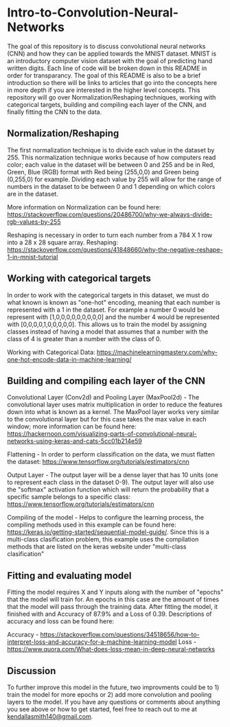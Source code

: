 # Intro-to-Convolution-Neural-Networks
The goal of this repository is to discuss convolutional neural networks (CNN) and how they can be applied towards the MNIST dataset. MNIST is an introductory computer vision dataset with the goal of predicting hand written digits. Each line of code will be broken down in this README in order for transparancy. The goal of this README is also to be a brief introduction so there will be links to articles that go into the concepts here in more depth if you are interested in the higher level concepts. This repository will go over Normalization/Reshaping techniques, working with categorical targets, building and compiling each layer of the CNN, and finally fitting the CNN to the data.

## Normalization/Reshaping
The first normalization technique is to divide each value in the dataset by 255. This normalization technique works because of how computers read color; each value in the dataset will be between 0 and 255 and be in Red, Green, Blue (RGB) format with Red being (255,0,0) and Green being (0,255,0) for example. Dividing each value by 255 will allow for the range of numbers in the dataset to be between 0 and 1 depending on which colors are in the dataset. 

More information on Normalization can be found here: https://stackoverflow.com/questions/20486700/why-we-always-divide-rgb-values-by-255

Reshaping is necessary in order to turn each number from a 784 X 1 row into a 28 x 28 square array. 
Reshaping: https://stackoverflow.com/questions/41848660/why-the-negative-reshape-1-in-mnist-tutorial

## Working with categorical targets
In order to work with the categorical targets in this dataset, we must do what known is known as "one-hot" encoding, meaning that each number is represented with a 1 in the dataset. For example a number 0 would be represent with [1,0,0,0,0,0,0,0,0,0] and the number 4 would be represented with [0,0,0,0,1,0,0,0,0,0]. This allows us to train the model by assigning classes instead of having a model that assumes that a number with the class of 4 is greater than a number with the class of 0.

Working with Categorical Data: https://machinelearningmastery.com/why-one-hot-encode-data-in-machine-learning/

## Building and compiling each layer of the CNN
Convolutional Layer (Conv2d) and Pooling Layer (MaxPool2d) - The convolutional layer uses matrix multiplication in order to reduce the features down into what is known as a kernel. The MaxPool layer works very similar to the convolutional layer but for this case takes the max value in each window; more information can be found here:  https://hackernoon.com/visualizing-parts-of-convolutional-neural-networks-using-keras-and-cats-5cc01b214e59

Flattening - In order to perform classification on the data, we must flatten the dataset: https://www.tensorflow.org/tutorials/estimators/cnn

Output Layer - The output layer will be a dense layer that has 10 units (one to represent each class in the dataset 0-9). The output layer will also use the "softmax" activation function which will return the probability that a specific sample belongs to a specific class: https://www.tensorflow.org/tutorials/estimators/cnn

Compiling of the model - Helps to configure the learning process, the compiling methods used in this example can be found here: https://keras.io/getting-started/sequential-model-guide/. Since this is a multi-class clasification problem, this example uses the compilation methods that are listed on the keras website under "multi-class clasification"

## Fitting and evaluating model
Fitting the model requires X and Y inputs along with the number of "epochs" that the model will train for. An epochs in this case are the amount of times that the model will pass through the training data. After fitting the model, it finished with and Accuracy of 87.9% and a Loss of 0.39. Descriptions of accuracy and loss can be found here:

Accuracy - https://stackoverflow.com/questions/34518656/how-to-interpret-loss-and-accuracy-for-a-machine-learning-model
Loss - https://www.quora.com/What-does-loss-mean-in-deep-neural-networks

## Discussion
To further improve this model in the future, two improvments could be to 1) train the model for more epochs or 2) add more convolution and pooling layers to the model. If you have any questions or comments about anything you see above or how to get started, feel free to reach out to me at kendallasmith140@gmail.com.
